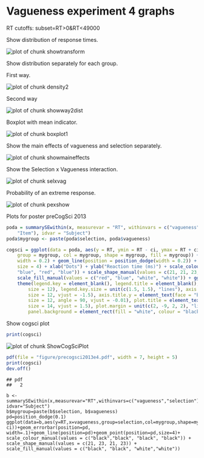 Vagueness experiment 4 graphs
========================================================




RT cutoffs: subset=RT>0&RT<49000




Show distribution of response times.







![plot of chunk showtransform](figure/showtransform.png) 


Show distribution separately for each group.

First way.




![plot of chunk density2](figure/density2.png) 





Second way

![plot of chunk showway2dist](figure/showway2dist.png) 


Boxplot with mean indicator.

![plot of chunk boxplot1](figure/boxplot1.png) 








Show the main effects of vagueness and selection separately.

![plot of chunk showmaineffects](figure/showmaineffects.png) 












Show the Selection x Vagueness interaction.

![plot of chunk selxvag](figure/selxvag.png) 





Probability of an extreme response.

![plot of chunk pexshow](figure/pexshow.png) 



Plots for poster preCogSci 2013


```r
poda = summarySEwithin(x, measurevar = "RT", withinvars = c("vagueness", "selection", 
    "Item"), idvar = "Subject")
poda$mygroup <- paste(poda$selection, poda$vagueness)
```




```r
cogsci = ggplot(data = poda, aes(y = RT, ymin = RT - ci, ymax = RT + ci, x = Item, 
    group = mygroup, col = mygroup, shape = mygroup, fill = mygroup)) + geom_errorbar(position = position_dodge(width = 0.2), 
    width = 0.2) + geom_line(position = position_dodge(width = 0.2)) + geom_point(position = position_dodge(width = 0.2), 
    size = 4) + xlab("Dots") + ylab("Reaction time (ms)") + scale_colour_manual(values = c("red", 
    "blue", "red", "blue")) + scale_shape_manual(values = c(21, 21, 23, 23)) + 
    scale_fill_manual(values = c("red", "blue", "white", "white")) + ggtitle(label = "Forced choice task") + 
    theme(legend.key = element_blank(), legend.title = element_blank(), legend.text = element_text(face = "bold", 
        size = 12), legend.key.size = unit(c(1.5, 1.5), "lines"), axis.title.x = element_text(face = "bold", 
        size = 12, vjust = -1.5), axis.title.y = element_text(face = "bold", 
        size = 12, angle = 90, vjust = -0.01), plot.title = element_text(face = "bold", 
        size = 14, vjust = 1.5), plot.margin = unit(c(2, -9, 2, 2), "lines"), 
        panel.background = element_rect(fill = "white", colour = "black"))
```


Show cogsci plot

```r
print(cogsci)
```

![plot of chunk ShowCogSciPlot](figure/ShowCogSciPlot.png) 




```r
pdf(file = "figure/precogsci2013e4.pdf", width = 7, height = 5)
print(cogsci)
dev.off()
```

```
## pdf 
##   2
```


```{bwhitevxs}
b <- summarySEwithin(x,measurevar="RT",withinvars=c("vagueness","selection"), idvar="Subject")
b$mygroup=paste(b$selection, b$vagueness)
pd=position_dodge(0.1)
ggplot(data=b,aes(y=RT,x=vagueness,group=selection,col=mygroup,shape=mygroup,fill=mygroup,ymax=RT+ci,ymin=RT-ci))+geom_errorbar(position=pd, width=.1)+geom_line(position=pd)+geom_point(position=pd,size=4)+  scale_colour_manual(values = c("black","black", "black", "black")) +   scale_shape_manual(values = c(21, 23, 21, 23)) +    scale_fill_manual(values = c("black", "black", "white","white"))
```

